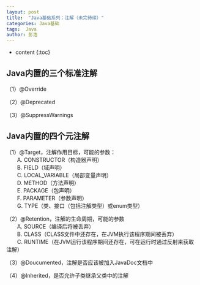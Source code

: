 ```yaml
---
layout: post
title:  "Java基础系列：注解（未完待续）"
categories: Java基础
tags:  Java
author: 彭浩
---
```


* content
{:toc}

## Java内置的三个标准注解

（1）@Override

（2）@Deprecated

（3）@SuppressWarnings

## Java内置的四个元注解

（1）@Target，注解作用目标，可能的参数：  
　　A. CONSTRUCTOR（构造器声明）  
　　B. FIELD（域声明）  
　　C. LOCAL_VARIABLE（局部变量声明）  
　　D. METHOD（方法声明）  
　　E. PACKAGE（包声明）  
　　F. PARAMETER（参数声明）  
　　G. TYPE（类、接口（包括注解类型）或enum类型）

（2）@Retention，注解的生命周期，可能的参数  
　　A. SOURCE（编译后将被丢弃）  
　　B. CLASS（CLASS文件中还存在，在JVM执行该程序期间被丢弃）  
　　C. RUNTIME（在JVM运行该程序期间还存在，可在运行时通过反射来获取注解）

（3）@Doucumented，注解是否应该被加入JavaDoc文档中

（4）@Inherited，是否允许子类继承父类中的注解


